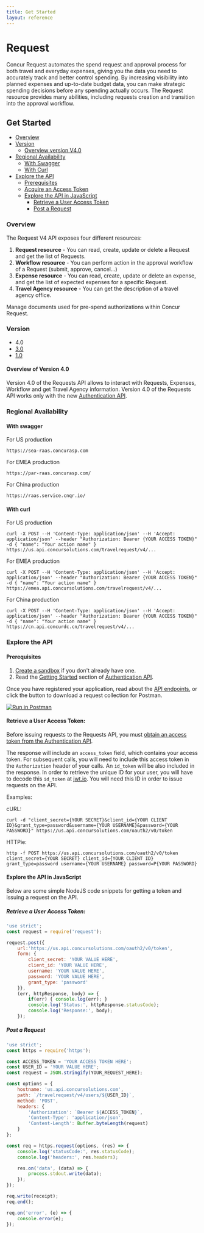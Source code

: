 ```yaml
---
title: Get Started
layout: reference
---
```


# Request
Concur Request automates the spend request and approval process for both travel and everyday expenses, giving you the data you need to accurately track and better control spending. By increasing visibility into planned expenses and up-to-date budget data, you can make strategic spending decisions before any spending actually occurs. The Request resource provides many abilities, including requests creation and transition into the approval workflow.

## Get Started

- [Overview](#overview)
- [Version](#version)
  - [Overview version V4.0](#overviewV4)
- [Regional Availability](#regionalavailability)
  - [With Swagger](#swagger)
  - [With Curl](#curl)
- [Explore the API](#explore-api)
  - [Prerequisites](#prerequisites)
  - [Acquire an Access Token](#token)
  - [Explore the API in JavaScript](#javascript)
    - [Retrieve a User Access Token](#retrieve-token)
    - [Post a Request](#post-request)


### <a name="overview"></a>Overview

The Request V4 API exposes four different resources:

1. __Request resource__ - You can read, create, update or delete a Request and get the list of Requests.
2. __Workflow resource__ - You can perform action in the approval workflow of a Request (submit, approve, cancel...)
3. __Expense resource__ - You can read, create, update or delete an expense, and get the list of expected expenses for a specific Request.
4. __Travel Agency resource__ - You can get the description of a travel agency office.

Manage documents used for pre-spend authorizations within Concur Request.

### <a name="version"></a>Version

- 4.0
- [3.0](/api-reference-deprecated/version-three/request/request.html)
- [1.0](/api-reference-deprecated/version-one/Travel/travel-request.html)

#### <a name="overviewV4"></a>Overview of Version 4.0

Version 4.0 of the Requests API allows to interact with Requests, Expenses, Workflow and get Travel Agency information.
Version 4.0 of the Requests API works only with the new [Authentication API](/api-reference/authentication/apidoc.html).

### <a name="regionalavailability"></a>Regional Availability
#### <a name="swagger"></a>With swagger
For US production
```
https://sea-raas.concurasp.com
```
For EMEA production
```
https://par-raas.concurasp.com/
```
For China production
```
https://raas.service.cnqr.io/
```
#### <a name="curl"></a>With curl
For US production
```
curl -X POST --H 'Content-Type: application/json' --H 'Accept: application/json' --header "Authorization: Bearer {YOUR ACCESS TOKEN}" -d { "name": "Your action name" } https://us.api.concursolutions.com/travelrequest/v4/...
```
For EMEA production
```
curl -X POST --H 'Content-Type: application/json' --H 'Accept: application/json' --header "Authorization: Bearer {YOUR ACCESS TOKEN}" -d { "name": "Your action name" } https://emea.api.concursolutions.com/travelrequest/v4/...
```
For China production
```
curl -X POST --H 'Content-Type: application/json' --H 'Accept: application/json' --header "Authorization: Bearer {YOUR ACCESS TOKEN}" -d { "name": "Your action name" } https://cn.api.concurdc.cn/travelrequest/v4/...
```


### <a name="explore-api"></a>Explore the API

#### <a name="prerequisites"></a>Prerequisites

1. [Create a sandbox](/manage-apps/register.html) if you don't already have one.
2. Read the [Getting Started](/api-reference/authentication/getting-started.html) section of [Authentication API](/api-reference/authentication/apidoc.html).

Once you have registered your application, read about the [API endpoints](/api-reference/request/endpoints.html), or click the button to download a request collection for Postman.

<a href="https://app.getpostman.com/run-collection/bfe85f4a4e435a161a8a" target="_blank" onclick="ga('send', 'event', 'Postman', 'Click', 'https://app.getpostman.com/run-collection/bfe85f4a4e435a161a8a');">
  <img src="https://run.pstmn.io/button.svg" alt="Run in Postman">
</a>

#### <a name="token"></a>Retrieve a User Access Token:

Before issuing requests to the Requests API, you must [obtain an access token from the Authentication API](/api-reference/authentication/getting-started.html).

The response will include an `access_token` field, which contains your access token. For subsequent calls, you will need to include this access token in the `Authorization` header of your calls. An `id_token` will be also included in the response. In order to retrieve the unique ID for your user, you will have to decode this `id_token` at [jwt.io](https://jwt.io/). You will need this ID in order to issue requests on the API.

Examples:

cURL:

```shell
curl -d "client_secret={YOUR SECRET}&client_id={YOUR CLIENT ID}&grant_type=password&username={YOUR USERNAME}&password={YOUR PASSWORD}" https://us.api.concursolutions.com/oauth2/v0/token
```

HTTPie:

```shell
http -f POST https://us.api.concursolutions.com/oauth2/v0/token client_secret={YOUR SECRET} client_id={YOUR CLIENT ID} grant_type=password username={YOUR USERNAME} password=P{YOUR PASSWORD}
```

#### <a name="javascript">Explore the API in JavaScript

Below are some simple NodeJS code snippets for getting a token and issuing a request on the API.

##### <a name="retrieve-token"></a>Retrieve a User Access Token:

```js
'use strict';
const request = require('request');

request.post({
    url:'https://us.api.concursolutions.com/oauth2/v0/token',
    form: {
        client_secret: 'YOUR VALUE HERE',
        client_id: 'YOUR VALUE HERE',
        username: 'YOUR VALUE HERE',
        password: 'YOUR VALUE HERE',
        grant_type: 'password'
    }},
    (err, httpResponse, body) => {
        if(err) { console.log(err); }
        console.log('Status:', httpResponse.statusCode);
        console.log('Response:', body);
    });
```

##### <a name="post-request"></a>Post a Request

```js
'use strict';
const https = require('https');

const ACCESS_TOKEN = 'YOUR ACCESS TOKEN HERE';
const USER_ID = 'YOUR VALUE HERE';
const request = JSON.stringify(YOUR_REQUEST_HERE);

const options = {
    hostname: 'us.api.concursolutions.com',
    path: `/travelrequest/v4/users/${USER_ID}`,
    method: 'POST',
    headers: {
        'Authorization': `Bearer ${ACCESS_TOKEN}`,
        'Content-Type': 'application/json',
        'Content-Length': Buffer.byteLength(request)
    }
};

const req = https.request(options, (res) => {
    console.log('statusCode:', res.statusCode);
    console.log('headers:', res.headers);

    res.on('data', (data) => {
        process.stdout.write(data);
    });
});

req.write(receipt);
req.end();

req.on('error', (e) => {
    console.error(e);
});
```
